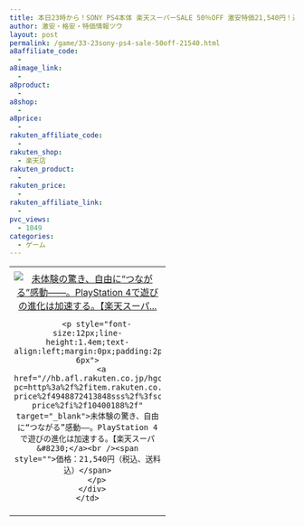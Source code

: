 ```yaml
---
title: 本日23時から！SONY PS4本体 楽天スーパーSALE 50％OFF 激安特価21,540円！送料無料！
author: 激安・格安・特価情報ツウ
layout: post
permalink: /game/33-23sony-ps4-sale-50off-21540.html
a8affiliate_code:
  -
a8image_link:
  -
a8product:
  -
a8shop:
  -
a8price:
  -
rakuten_affiliate_code:
  -
rakuten_shop:
  - 楽天店
rakuten_product:
  -
rakuten_price:
  -
rakuten_affiliate_link:
  -
pvc_views:
  - 1049
categories:
  - ゲーム
---
```

<table border="0" cellpadding="0" cellspacing="0">
  <tr>
    <td valign="top">
      <div style="border:1px none;margin:0px;padding:6px 0px;width:260px;text-align:center;float:left">
        <a href="//hb.afl.rakuten.co.jp/hgc/0c732d0a.bc29f002.0c732d0b.d1950f69/?pc=http%3a%2f%2fitem.rakuten.co.jp%2fa-price%2f4948872413848sss%2f%3fscid%3daf_link_tbl&m=http%3a%2f%2fm.rakuten.co.jp%2fa-price%2fi%2f10400188%2f" target="_blank"><img src="//hbb.afl.rakuten.co.jp/hgb/?pc=http%3a%2f%2fthumbnail.image.rakuten.co.jp%2f%400_mall%2fa-price%2fcabinet%2fimage%2f98%2f4948872413848.jpg%3f_ex%3d240x240&m=http%3a%2f%2fthumbnail.image.rakuten.co.jp%2f%400_mall%2fa-price%2fcabinet%2fimage%2f98%2f4948872413848.jpg" alt="未体験の驚き、自由に“つながる”感動——。PlayStation 4で遊びの進化は加速する。【楽天スーパ..." border="0" style="margin:0px;padding:0px" /></a>

        <p style="font-size:12px;line-height:1.4em;text-align:left;margin:0px;padding:2px 6px">
          <a href="//hb.afl.rakuten.co.jp/hgc/0c732d0a.bc29f002.0c732d0b.d1950f69/?pc=http%3a%2f%2fitem.rakuten.co.jp%2fa-price%2f4948872413848sss%2f%3fscid%3daf_link_tbl&m=http%3a%2f%2fm.rakuten.co.jp%2fa-price%2fi%2f10400188%2f" target="_blank">未体験の驚き、自由に“つながる”感動——。PlayStation 4で遊びの進化は加速する。【楽天スーパ&#8230;</a><br /><span style="">価格：21,540円（税込、送料込）</span>
        </p>
      </div>
    </td>
  </tr>
</table>